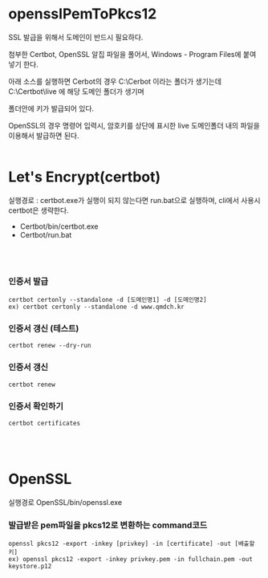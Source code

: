 # opensslPemToPkcs12

SSL 발급을 위해서 도메인이 반드시 필요하다.

첨부한 Certbot, OpenSSL 알집 파일을 풀어서, Windows - Program Files에 붙여넣기 한다.

아래 소스를 실행하면 Cerbot의 경우 C:\Cerbot 이라는 폴더가 생기는데 C:\Certbot\live 에 해당 도메인 폴더가 생기며

폴더안에 키가 발급되어 있다.

OpenSSL의 경우 명령어 입력시, 암호키를 상단에 표시한 live 도메인폴더 내의 파일을 이용해서 발급하면 된다.
<br><br>

# Let's Encrypt(certbot)<br>
실행경로 : certbot.exe가 실행이 되지 않는다면 run.bat으로 실행하며, cli에서 사용시 certbot은 생략한다.
- Certbot/bin/certbot.exe
- Certbot/run.bat
  
<br><br>
### 인증서 발급
  ```
  certbot certonly --standalone -d [도메인명1] -d [도메인명2]
  ex) certbot certonly --standalone -d www.qmdch.kr
  ```

### 인증서 갱신 (테스트)
  ```
  certbot renew --dry-run
  ```

### 인증서 갱신
  ```
  certbot renew
  ```

### 인증서 확인하기
  ```
  certbot certificates
  ```

<br><br>
# OpenSSL
실행경로
  OpenSSL/bin/openssl.exe 

### 발급받은 pem파일을 pkcs12로 변환하는 command코드
  ```
  openssl pkcs12 -export -inkey [privkey] -in [certificate] -out [배출할키]
  ex) openssl pkcs12 -export -inkey privkey.pem -in fullchain.pem -out keystore.p12
  ```
